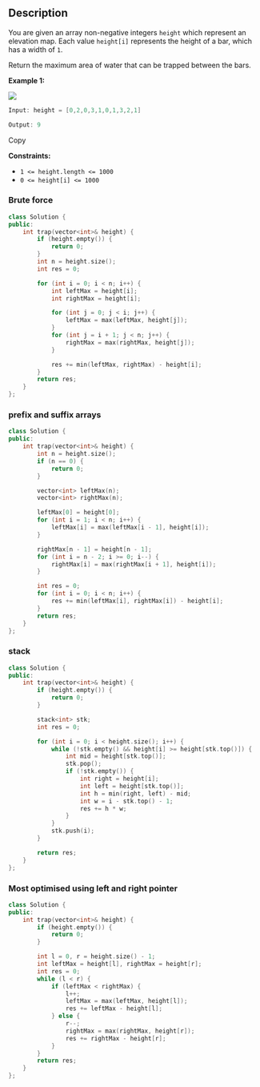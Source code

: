 ## Description

You are given an array non-negative integers `height` which represent an elevation map. Each value `height[i]` represents the height of a bar, which has a width of `1`.

Return the maximum area of water that can be trapped between the bars.

**Example 1:**

![](https://imagedelivery.net/CLfkmk9Wzy8_9HRyug4EVA/0c25cb81-1095-4382-fff2-6ef77c1fd100/public)

```java
Input: height = [0,2,0,3,1,0,1,3,2,1]

Output: 9
```

Copy

**Constraints:**

- `1 <= height.length <= 1000`
- `0 <= height[i] <= 1000`

### Brute force
```cpp
class Solution {
public:
    int trap(vector<int>& height) {
        if (height.empty()) {
            return 0;
        }
        int n = height.size();
        int res = 0;

        for (int i = 0; i < n; i++) {
            int leftMax = height[i];
            int rightMax = height[i];

            for (int j = 0; j < i; j++) {
                leftMax = max(leftMax, height[j]);
            }
            for (int j = i + 1; j < n; j++) {
                rightMax = max(rightMax, height[j]);
            }

            res += min(leftMax, rightMax) - height[i];
        }
        return res;
    }
};
```
### prefix and suffix arrays
```cpp
class Solution {
public:
    int trap(vector<int>& height) {
        int n = height.size();
        if (n == 0) {
            return 0;
        }

        vector<int> leftMax(n);
        vector<int> rightMax(n);

        leftMax[0] = height[0];
        for (int i = 1; i < n; i++) {
            leftMax[i] = max(leftMax[i - 1], height[i]);
        }

        rightMax[n - 1] = height[n - 1];
        for (int i = n - 2; i >= 0; i--) {
            rightMax[i] = max(rightMax[i + 1], height[i]);
        }

        int res = 0;
        for (int i = 0; i < n; i++) {
            res += min(leftMax[i], rightMax[i]) - height[i];
        }
        return res;
    }
};
```
### stack
```cpp
class Solution {
public:
    int trap(vector<int>& height) {
        if (height.empty()) {
            return 0;
        }

        stack<int> stk;
        int res = 0;

        for (int i = 0; i < height.size(); i++) {
            while (!stk.empty() && height[i] >= height[stk.top()]) {
                int mid = height[stk.top()];
                stk.pop();
                if (!stk.empty()) {
                    int right = height[i];
                    int left = height[stk.top()];
                    int h = min(right, left) - mid;
                    int w = i - stk.top() - 1;
                    res += h * w;
                }
            }
            stk.push(i);
        }

        return res;
    }
};
```
### Most optimised using left and right pointer
```cpp
class Solution {
public:
    int trap(vector<int>& height) {
        if (height.empty()) {
            return 0;
        }

        int l = 0, r = height.size() - 1;
        int leftMax = height[l], rightMax = height[r];
        int res = 0;
        while (l < r) {
            if (leftMax < rightMax) {
                l++;
                leftMax = max(leftMax, height[l]);
                res += leftMax - height[l];
            } else {
                r--;
                rightMax = max(rightMax, height[r]);
                res += rightMax - height[r];
            }
        }
        return res;
    }
};
```